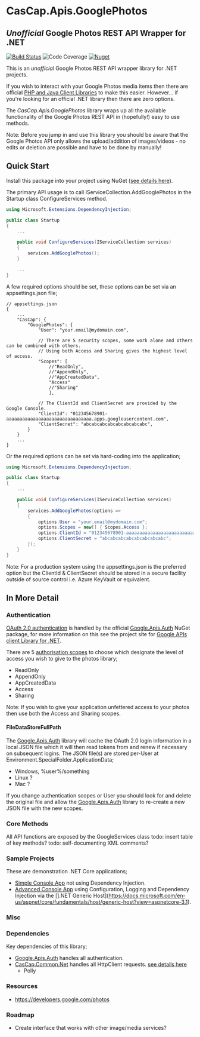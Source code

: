 # CasCap.Apis.GooglePhotos
## *Unofficial* Google Photos REST API Wrapper for .NET

[azdo-badge]: https://dev.azure.com/f2calv/github/_apis/build/status/f2calv.CasCap.Apis.GooglePhotos?branchName=master
[azdo-url]: https://dev.azure.com/f2calv/github/_build/latest?definitionId=7&branchName=master
[azdo-coverage-url]: https://img.shields.io/azure-devops/coverage/f2calv/github/7
[CasCap.Apis.GooglePhotos-badge]: https://img.shields.io/nuget/v/CasCap.Apis.GooglePhotos?color=blue
[CasCap.Apis.GooglePhotos-url]: https://nuget.org/packages/CasCap.Apis.GooglePhotos

[![Build Status][azdo-badge]][azdo-url] ![Code Coverage][azdo-coverage-url] [![Nuget][CasCap.Apis.GooglePhotos-badge]][CasCap.Apis.GooglePhotos-url]

This is an *unofficial* Google Photos REST API wrapper library for .NET projects.

If you wish to interact with your Google Photos media items then there are official [PHP and Java Client Libraries](https://developers.google.com/photos/library/guides/client-libraries) to make this easier. However... if you're looking for an official .NET library then there are zero options.

The *CasCap.Apis.GooglePhotos* library wraps up all the available functionality of the Google Photos REST API in (hopefully!) easy to use methods.

Note: Before you jump in and use this library you should be aware that the Google Photos API only allows the upload/addition of images/videos - no edits or deletion are possible and have to be done by manually!

## Quick Start

Install this package into your project using NuGet ([see details here](https://www.nuget.org/packages/CasCap.Apis.GooglePhotos/)).

The primary API usage is to call IServiceCollection.AddGooglePhotos in the Startup class ConfigureServices method.
```csharp
using Microsoft.Extensions.DependencyInjection;

public class Startup
{
    ...

    public void ConfigureServices(IServiceCollection services)
    {
        services.AddGooglePhotos();
    }

    ...
}
```

A few required options should be set, these options can be set via an appsettings.json file;

```json5
// appsettings.json
{
    ...
    "CasCap": {
        "GooglePhotos": {
            "User": "your.email@mydomain.com",

            // There are 5 security scopes, some work alone and others can be combined with others.
            // Using both Access and Sharing gives the highest level of access. 
            "Scopes": [
                //"ReadOnly",
                //"AppendOnly",
                //"AppCreatedData",
                "Access"
                //"Sharing"
                ],

            // The ClientId and ClientSecret are provided by the Google Console.
            "ClientId": "012345678901-aaaaaaaaaaaaaaaaaaaaaaaaaaaaaaaa.apps.googleusercontent.com",
            "ClientSecret": "abcabcabcabcabcabcabcabc",
        }
    }
    ...
}
```

Or the required options can be set via hard-coding into the application;
```csharp
using Microsoft.Extensions.DependencyInjection;

public class Startup
{
    ...

    public void ConfigureServices(IServiceCollection services)
    {
        services.AddGooglePhotos(options =>
        {
            options.User = "your.email@mydomain.com";
            options.Scopes = new[] { Scopes.Access };
            options.ClientId = "012345678901-aaaaaaaaaaaaaaaaaaaaaaaaaaaaaaaa.apps.googleusercontent.com";
            options.ClientSecret = "abcabcabcabcabcabcabcabc";
        });
    }
}
```

Note: For a production system using the appsettings.json is the preferred option but the ClientId & ClientSecret should be stored in a secure facility outside of source control i.e. Azure KeyVault or equivalent.

## In More Detail

### Authentication

[OAuth 2.0 authentication](https://developers.google.com/identity/protocols/oauth2) is handled by the official [Google.Apis.Auth](https://www.nuget.org/packages/Google.Apis.Auth/) NuGet package, for more information on this see the project site for [Google APIs client Library for .NET](https://github.com/googleapis/google-api-dotnet-client).

There are 5 [authorisation scopes](https://developers.google.com/photos/library/guides/authorization) to choose which designate the level of access you wish to give to the photos library;

- ReadOnly
- AppendOnly
- AppCreatedData
- Access
- Sharing

Note: If you wish to give your application unfettered access to your photos then use both the Access and Sharing scopes.

#### FileDataStoreFullPath

The [Google.Apis.Auth](https://www.nuget.org/packages/Google.Apis.Auth/) library will cache the OAuth 2.0 login information in a local JSON file which it will then read tokens from and renew if necessary on subsequent logins. The JSON file(s) are stored per-User at Environment.SpecialFolder.ApplicationData;

- Windows, %user%/something
- Linux ?
- Mac ?

If you change authentication scopes or User you should look for and delete the original file and allow the [Google.Apis.Auth](https://www.nuget.org/packages/Google.Apis.Auth/) library to re-create a new JSON file with the new scopes.

### Core Methods

All API functions are exposed by the GoogleServices class
todo: insert table of key methods?
todo: self-documenting XML comments?

### Sample Projects

These are demonstration .NET Core applications;

- [Simple Console App](https://github.com/f2calv/CasCap.Apis.GooglePhotos/tree/master/samples/ConsoleApp) not using Dependency Injection.
- [Advanced Console App](https://github.com/f2calv/CasCap.Apis.GooglePhotos/tree/master/samples/GenericHost) using Configuration, Logging and Dependency Injection via the [].NET Generic Host](https://docs.microsoft.com/en-us/aspnet/core/fundamentals/host/generic-host?view=aspnetcore-3.1).


### Misc

### Dependencies

Key dependencies of this library;

- [Google.Apis.Auth](https://www.nuget.org/packages/Google.Apis.Auth/) handles all authentication.
- [CasCap.Common.Net](https://www.nuget.org/packages/CasCap.Common.Net/) handles all HttpClient requests.
[see details here](https://www.nuget.org/packages/CasCap.Apis.GooglePhotos/)
  - Polly

### Resources

- https://developers.google.com/photos

### Roadmap

- Create interface that works with other image/media services?
